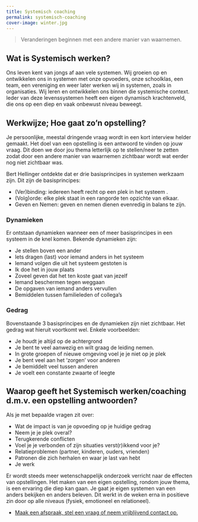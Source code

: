 ```yaml
---
title: Systemisch coaching
permalink: systemisch-coaching
cover-image: winter.jpg
---
```






>Veranderingen beginnen met een andere manier van waarnemen.

## Wat is Systemisch werken?

Ons leven kent van jongs af aan vele systemen. Wij groeien op en ontwikkelen ons in systemen met onze opvoeders, onze schoolklas, een team, een vereniging en weer later werken wij in systemen, zoals in organisaties. Wij leren en ontwikkelen ons binnen die systemische context. Ieder van deze levenssystemen heeft een eigen dynamisch krachtenveld, die ons op een diep en vaak onbewust niveau beweegt.

## Werkwijze; Hoe gaat zo’n opstelling?

Je persoonlijke, meestal dringende vraag wordt in een kort interview helder gemaakt. Het doel van een opstelling is een antwoord te vinden op jouw vraag. Dit doen we door jou thema letterlijk op te stellen/neer te zetten zodat door een andere manier van waarnemen zichtbaar wordt wat eerder nog niet zichtbaar was.

Bert Hellinger ontdekte dat er drie basisprincipes in systemen werkzaam zijn. Dit zijn de basisprincipes:

* (Ver)binding: iedereen heeft recht op een plek in het systeem .
* (Volg)orde: elke plek staat in een rangorde ten opzichte van elkaar.
* Geven en Nemen: geven en nemen dienen evenredig in balans te zijn.

### Dynamieken

Er ontstaan dynamieken wanneer een of meer basisprincipes in een systeem in de knel komen. Bekende dynamieken zijn:

* Je stellen boven een ander
* Iets dragen (last) voor iemand anders in het systeem
* Iemand volgen die uit het systeem gestoten is
* Ik doe het in jouw plaats
* Zoveel geven dat het ten koste gaat van jezelf
* Iemand beschermen tegen weggaan
* De opgaven van iemand anders vervullen
* Bemiddelen tussen familieleden of collega’s

### Gedrag

Bovenstaande 3 basisprincipes en de dynamieken zijn niet zichtbaar. Het gedrag wat hieruit voortkomt wel. Enkele voorbeelden:

* Je houdt je altijd op de achtergrond
* Je bent te veel aanwezig en wilt graag de leiding nemen.
* In grote groepen of nieuwe omgeving voel je je niet op je plek
* Je bent veel aan het ‘zorgen’ voor anderen
* Je bemiddelt veel tussen anderen
* Je voelt een constante zwaarte of leegte  

## Waarop geeft het Systemisch werken/coaching d.m.v. een opstelling antwoorden?

Als je met bepaalde vragen zit over:

* Wat de impact is van je opvoeding op je huidige gedrag
* Neem je je plek overal?
* Terugkerende conflicten
* Voel je je verbonden of zijn situaties verst(r)ikkend voor je?
* Relatieproblemen (partner, kinderen, ouders, vrienden)
* Patronen die zich herhalen en waar je last van hebt
* Je werk

Er wordt steeds meer wetenschappelijk onderzoek verricht naar de effecten van opstellingen. Het maken van een eigen opstelling, rondom jouw thema, is een ervaring die diep kan gaan. Je gaat je eigen systemen van een anders bekijken en anders beleven. Dit werkt in de weken erna in positieve zin door op alle niveaus (fysiek, emotioneel en relationeel).


<ul class="call-to-action">
  <li><a href="/maak-een-afspraak">Maak een afspraak, stel een vraag of neem vrijblijvend contact op.</a></li>
</ul>
